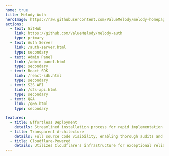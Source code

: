 ```yaml
---
home: true
title: Melody Auth
heroImage: https://raw.githubusercontent.com/ValueMelody/melody-homepage/main/logo.jpg
actions:
  - text: GitHub
    link: https://github.com/ValueMelody/melody-auth
    type: primary
  - text: Auth Server
    link: /auth-server.html
    type: secondary
  - text: Admin Panel
    link: /admin-panel.html
    type: secondary
  - text: React SDK
    link: /react-sdk.html
    type: secondary
  - text: S2S API
    link: /s2s-api.html
    type: secondary
  - text: Q&A
    link: /q&a.html
    type: secondary

features:
  - title: Effortless Deployment
    details: Streamlined installation process for rapid implementation.
  - title: Transparent Architecture
    details: Full source code visibility, enabling thorough audits and modifications.
  - title: Cloudflare-Powered
    details: Utilizes Cloudflare's infrastructure for exceptional reliability and enhanced security measures.
---
```

